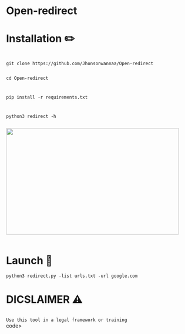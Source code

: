 # Open-redirect

# Installation ✏️

<code>
git clone https://github.com/Jhonsonwannaa/Open-redirect
  
cd Open-redirect

pip install -r requirements.txt

python3 redirect -h

<img src="https://i.postimg.cc/3wJMvWQC/disclame.png" alt="" width="470" height="290">


</code>

# Launch 🚀

<code>python3 redirect.py -list urls.txt -url google.com </code>

# DICSLAIMER ⚠️

<code>
Use this tool in a legal framework or training
</code>code>

